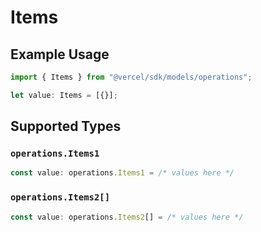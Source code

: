 # Items

## Example Usage

```typescript
import { Items } from "@vercel/sdk/models/operations";

let value: Items = [{}];
```

## Supported Types

### `operations.Items1`

```typescript
const value: operations.Items1 = /* values here */
```

### `operations.Items2[]`

```typescript
const value: operations.Items2[] = /* values here */
```

